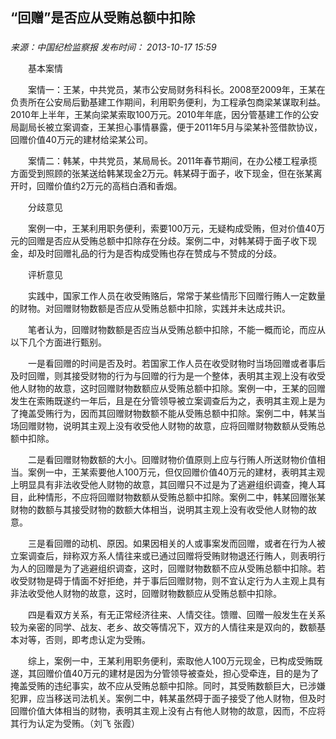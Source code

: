 ## “回赠”是否应从受贿总额中扣除

### 

_来源：中国纪检监察报_ _发布时间： 2013-10-17 15:59_

　　基本案情

　　案情一：王某，中共党员，某市公安局财务科科长。2008至2009年，王某在负责所在公安局后勤基建工作期间，利用职务便利，为工程承包商梁某谋取利益。2010年上半年，王某向梁某索取100万元。2010年年底，因分管基建工作的公安局副局长被立案调查，王某担心事情暴露，便于2011年5月与梁某补签借款协议，回赠价值40万元的建材给梁某公司。

　　案情二：韩某，中共党员，某局局长。2011年春节期间，在办公楼工程承揽方面受到照顾的张某送给韩某现金2万元。韩某碍于面子，收下现金，但在张某离开时，回赠价值约2万元的高档白酒和香烟。

　　分歧意见

　　案例一中，王某利用职务便利，索要100万元，无疑构成受贿，但对价值40万元的回赠是否应从受贿总额中扣除存在分歧。案例二中，对韩某碍于面子收下现金，却及时回赠礼品的行为是否构成受贿也存在赞成与不赞成的分歧。

　　评析意见

　　实践中，国家工作人员在收受贿赂后，常常于某些情形下回赠行贿人一定数量的财物。对回赠财物数额是否应从受贿总额中扣除，实践并未达成共识。

　　笔者认为，回赠财物数额是否应当从受贿总额中扣除，不能一概而论，而应从以下几个方面进行甄别。

　　一是看回赠的时间是否及时。若国家工作人员在收受财物时当场回赠或者事后及时回赠，则其接受财物的行为与回赠的行为是一个整体，表明其主观上没有收受他人财物的故意，这时回赠财物数额应从受贿总额中扣除。案例一中，王某的回赠发生在索贿既遂约一年后，且是在分管领导被立案调查后为之，表明其主观上是为了掩盖受贿行为，因而其回赠财物数额不能从受贿总额中扣除。案例二中，韩某当场回赠财物，说明其主观上没有收受他人财物的故意，应将回赠财物数额从受贿总额中扣除。

　　二是看回赠财物数额的大小。回赠财物价值原则上应与行贿人所送财物价值相当。案例一中，王某索要他人100万元，但仅回赠价值40万元的建材，表明其主观上明显具有非法收受他人财物的故意，其回赠只不过是为了逃避组织调查，掩人耳目，此种情形，不应将回赠财物数额从受贿总额中扣除。案例二中，韩某回赠张某财物的数额与其接受财物的数额大体相当，说明其主观上没有收受他人财物的故意。

　　三是看回赠的动机、原因。如果因相关的人或事案发而回赠，或者在行为人被立案调查后，辩称双方系人情往来或已通过回赠将受贿财物退还行贿人，则表明行为人的回赠是为了逃避组织调查，这时，回赠财物数额不应从受贿总额中扣除。若收受财物是碍于情面不好拒绝，并于事后回赠财物，则不宜认定行为人主观上具有非法收受他人财物的故意，这时，回赠财物数额应从受贿总额中扣除。

　　四是看双方关系，有无正常经济往来、人情交往。馈赠、回赠一般发生在关系较为亲密的同学、战友、老乡、故交等情况下，双方的人情往来是双向的，数额基本对等，否则，即考虑认定为受贿。

　　综上，案例一中，王某利用职务便利，索取他人100万元现金，已构成受贿既遂，其回赠价值40万元的建材是因为分管领导被查处，担心受牵连，目的是为了掩盖受贿的违纪事实，故不应从受贿总额中扣除。同时，其受贿数额巨大，已涉嫌犯罪，应当移送司法机关。案例二中，韩某虽然碍于面子接受了他人财物，但及时回赠价值大体相当的财物，表明其主观上没有占有他人财物的故意，因而，不应将其行为认定为受贿。（刘飞 张霞）